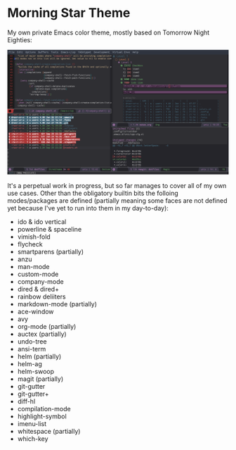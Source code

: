 # Morning Star Theme

My own private Emacs color theme, mostly based on Tomorrow Night Eighties:

![](screenshot.png)

It's a perpetual work in progress, but so far manages to cover all of my own
use cases. Other than the obligatory builtin bits the folloing modes/packages
are defined (partially meaning some faces are not defined yet because I've yet
to run into them in my day-to-day):

 * ido & ido vertical
 * powerline & spaceline
 * vimish-fold
 * flycheck
 * smartparens (partially)
 * anzu
 * man-mode
 * custom-mode
 * company-mode
 * dired & dired+
 * rainbow deliiters
 * markdown-mode (partially)
 * ace-window
 * avy
 * org-mode (partially)
 * auctex (partially)
 * undo-tree
 * ansi-term
 * helm (partially)
 * helm-ag
 * helm-swoop
 * magit (partially)
 * git-gutter
 * git-gutter+
 * diff-hl
 * compilation-mode
 * highlight-symbol
 * imenu-list
 * whitespace (partially)
 * which-key
